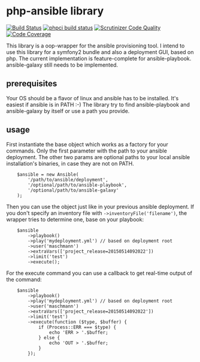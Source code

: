# php-ansible library
[![Build Status](https://travis-ci.org/maschmann/php-ansible.png?branch=master)](https://travis-ci.org/maschmann/php-ansible)
[![phpci build status](http://phpci.br0ken.de/build-status/image/11)](http://phpci.br0ken.de)
[![Scrutinizer Code Quality](https://scrutinizer-ci.com/g/maschmann/php-ansible/badges/quality-score.png?b=master)](https://scrutinizer-ci.com/g/maschmann/php-ansible/?branch=master)
[![Code Coverage](https://scrutinizer-ci.com/g/maschmann/php-ansible/badges/coverage.png?b=master)](https://scrutinizer-ci.com/g/maschmann/php-ansible/?branch=master)

This library is a oop-wrapper for the ansible provisioning tool.
I intend to use this library for a symfony2 bundle and also a deployment GUI, based on php.
The current implementation is feature-complete for ansible-playbook. ansible-galaxy still needs to be implemented.

## prerequisites

Your OS should be a flavor of linux and ansible has to be installed. It's easiest if ansible is in PATH :-)
The library try to find ansible-playbook and ansible-galaxy by itself or use a path you provide. 

## usage

First instantiate the base object which works as a factory for your commands.
Only the first parameter with the path to your ansible deployment. The other two params are optional paths to your local ansible installation's binaries, in case they are not on PATH.

```
    $ansible = new Ansible(
        '/path/to/ansible/deployment',
        '/optional/path/to/ansible-playbook',
        '/optional/path/to/ansible-galaxy'
    );
```

Then you can use the object just like in your previous ansible deployment.
If you don't specify an inventory file with ```->inventoryFile('filename')```, the wrapper tries to determine one, base on your playbook: 

```
    $ansible
        ->playbook()
        ->play('mydeployment.yml') // based on deployment root 
        ->user('maschmann')
        ->extraVars(['project_release=20150514092022'])
        ->limit('test')
        ->execute();
```

For the execute command you can use a callback to get real-time output of the command:

```
    $ansible
        ->playbook()
        ->play('mydeployment.yml') // based on deployment root 
        ->user('maschmann')
        ->extraVars(['project_release=20150514092022'])
        ->limit('test')
        ->execute(function ($type, $buffer) {
            if (Process::ERR === $type) {
                echo 'ERR > '.$buffer;
            } else {
                echo 'OUT > '.$buffer;
            }
        });
```
